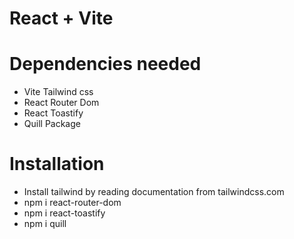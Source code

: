 # React + Vite

# Dependencies needed
- Vite Tailwind css
- React Router Dom
- React Toastify
- Quill Package

# Installation  
- Install tailwind by reading documentation from tailwindcss.com
- npm i react-router-dom
- npm i react-toastify
- npm i quill